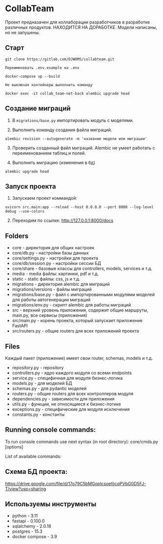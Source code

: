 # CollabTeam

Проект предназачен для коллаборации разработчиков в разработке различных продуктов. НАХОДИТСЯ НА ДОРАБОТКЕ. Модели написаны, но не запушены. 
## Старт

```
git clone https://gitlab.com/DJWOMS/collabteam.git

Переименовать .env.example на .env

docker-compose up --build

Не выключая контейнеры выполнить команду

docker exec -it collab_team-net-back alembic upgrade head
```

## Создание миграций
1) В `migrations/base.py` импортировать модуль с моделями.

2) Выполнить команду создания файла миграций.
```
alembic revision --autogenerate -m 'название модели или миграции'
```
3) Проверить созданный файл миграций. Alembic не умеет работать с переименованием таблиц и полей.

4) Выполнить миграцию (изменения в бд)
```
alembic upgrade head
```

## Запуск проекта
1) Запускаем проект коммандой:
```
uvicorn src.main:app --reload --host 0.0.0.0 --port 8000 --log-level debug --use-colors
```
2) Переходим по ссылке: http://127.0.0.1:8000/docs

## Folders

- core - директория для общих настроек
- core/db.py - настройки базы данных
- core/settings.py - настройки для проекта
- core/db/session.py - настройки сессии БД
- core/share - базовые классы для controllers, models, services и т.д.
- media - media файлы: картинки, pdf и т.д.
- static - static файлы: css, js и т.д.
- migrations - директория alembic для миграций
- migrations/versions - файлы миграций
- migrations/base.py - файл с импортированными модулями моделей для работы автогенерации миграций
- migrations/env.py - скрипт alembic для работы миграций
- src - верхний уровень приложения, содержит общие маршруты, main.py, все сервисы (приложения)
- src/main.py - корень проекта, который запускает приложение FastAPI
- src/routers.py - общие routers для всех приложений проекта

## Files
Каждый пакет (приложение) имеет свои router, schemas, models и т.д.

- repository.py - repository
- controllers.py - ядро каждого модуля со всеми endpoints
- service.py - специфичная для модуля бизнес-логика
- models.py - для моделей БД
- schemas.py - для pydantic моделей
- routers.py - общие routers для всех контроллеров модуля
- dependencies.py - зависимости для приложения
- utils.py - функции, не относящиеся к бизнес-логике
- exceptions.py - специфические для модуля исключения
- constants.py - константы

## Running console commands:
To run console commands use next syntax (in root directory): core/cmds.py <command> [options]

List of available commands:

## Схема БД проекта:

https://drive.google.com/file/d/17o79C5bMGoplcsoetIjcqPVbG0D5FJ-T/view?usp=sharing


## Используемы инструменты

- python - 3.11
- fastapi - 0.100.0
- sqlalchemy - 2.0.18
- postgres - 15.3
- docker compose - 3.9
